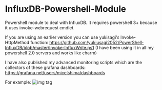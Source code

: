 # InfluxDB-Powershell-Module
Powershell module to deal with InfluxDB. It requires powershell 3+ because it uses invoke-webrequest cmdlet.

If you are using an earlier version you can use yukisagi's Invoke-HttpMethod function:
https://github.com/yukiusagi2052/PowerShell-InfluxDB/blob/master/Invoke-InfluxWrite.ps1
(I have been using it in all my powershell 2.0 servers and works like charm)

I have also published my advanced monitoring scripts which are the collectors of these grafana dashboards: https://grafana.net/users/micelshima/dashboards

For example:
![img tag](https://grafana.net/api/dashboards/1118/images/755/image)
